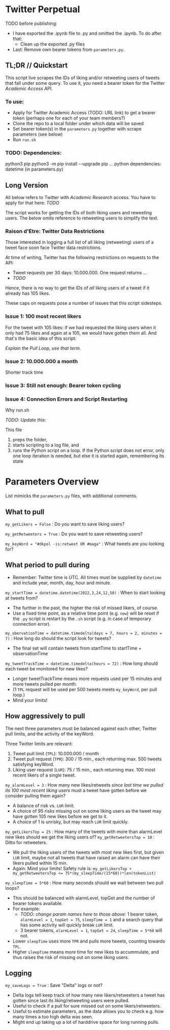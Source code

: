 # Twitter Perpetual

TODO before publishing:
- I have exported the .ipynb file to .py and omitted the .ipynb. To do after that:
  - Clean up the exported .py files
- Last: Remove own bearer tokens from `parameters.py`.

## TL;DR // Quickstart
This script live scrapes the IDs of liking and/or retweeting users of tweets that fall under some query. To use it, you need a bearer token for the Twitter _Academic Access_ API.

### To use:
- Apply for Twitter Academic Access (TODO: URL link) to get a bearer token (perhaps one for each of your team members?)
- Clone the repo to a local folder under which data will be saved
- Set bearer token(s) in the `parameters.py` together with scrape parameters (see below)
- Run `run.sh`

### TODO: Dependencies:
python3
pip
python3 -m pip install --upgrade pip ...
python dependencies: datetime (in parameters.py)

## Long Version

All below refers to Twitter with _Academic Research_ access. You have to apply for that here: *TODO*

The script works for getting the IDs of both liking users and reweeting users. The below omits reference to retweeting users to simplify the text.

### Raison d'Etre: Twitter Data Restrictions
Those interested in logging a full list of all liking (retweeting) users of a tweet face soon face Twitter data restrictions.

At time of writing, Twitter has the following restrictions on requests to the API:
- Tweet requests per 30 days: 10.000.000. One request returns ...
- *TODO*

Hence, there is no way to get the IDs of *all* liking users of a tweet if it already has 105 likes.

These caps on requests pose a number of issues that this script sidesteps.

### Issue 1: 100 most recent likers

For the tweet with 105 likes: if we had requested the liking users when it only had 75 likes and again at a 105, we would have gotten them all. And that's the basic idea of this script:

*Explain the Pull Loop, use that term.*

### Issue 2: 10.000.000 a month
Shorter track time

### Issue 3: Still not enough: Bearer token cycling


### Issue 4: Connection Errors and Script Restarting
Why run.sh

*TODO: Update this:*

This file
 1. preps the folder,
 2. starts scripting to a log file, and
 3. runs the Python script on a loop.
 If the Python script does not error, only one loop iteration 
 is needed, but else it is started again, remembering its state

# Parameters Overview
List mimicks the `parameters.py` files, with additional comments.

## What to pull

`my_getLikers = False` : Do you want to save liking users?

`my_getRetweeters = True` : Do you want to save retweeting users?

`my_keyWord = "#dkpol -is:retweet OR #maga"` : What tweets are you looking for?

## What period to pull during
- Remember: Twitter time is UTC. All times must be supplied by `datetime` and include year, month, day, hour and minute.

`my_startTime = datetime.datetime(2022,3,24,12,50)` : When to start looking at tweets from?
- The further in the past, the higher the risk of missed likers, of course.
- Use a fixed time point, as a relative time point (e.g. `now`) will be reset if the `.py` script is restart by the `.sh` script (e.g. in case of temporary connection error).

`my_obervationTime = datetime.timedelta(days = 7, hours = 2, minutes = 7)` : How long do should the script look for tweets?
- The final set will contain tweets from startTime to startTime + observationTime

`my_tweetTrackTime = datetime.timedelta(hours = 72)` : How long should each tweet be monitored for new likes?
- Longer tweetTrackTime means more requests used per 15 minutes and more tweets pulled per month.
 - (1 `TPL` request will be used per 500 tweets meets `my_keyWord`, per pull loop.)
- Mind your limits!

## How aggressively to pull
The next three parameters must be balanced against each other, Twitter pull limits, and the activity of the keyWord.

Three Twitter limits are relevant:
1. Tweet pull limit (`TPL`): 10.000.000 / month
2. Tweet pull request (`TPR`): 300 / 15 min., each returning max. 500 tweets satisfying keyWord.
3. Liking user request (`LUR`): 75 / 15 min., each returning max. 100 most recent likers of a single tweet.

`my_alarmLevel = 3` : How many new likes/retweets _since last time we pulled its 100 most recent liking users_ must a tweet have gotten before we consider pulling them again?
- A balance of risk vs. `LUR` limit.
- A choice of 95 risks missing out on some liking users as the tweet may have gotten 105 new likes before we get to it.
- A choice of 1 is unrisky, but may reach `LUR` limit quickly.

`my_getLikersTop = 25` : How many of the tweets with more than alarmLevel new likes should we get the liking users of? 
`my_getRetweetersTop = 10` : Ditto for retweeters.
- We pull the liking users of the tweets with most new likes first, but given `LUR` limit, maybe not all tweets that have raised an alarm can have their likers pulled within 15 min.
- Again: Mind your limits! Safety rule is: `my_getLikersTop + my_getRetweetersTop <= 75*(my_sleepTime/(15*60))*len(tokenList)`

`my_sleepTime = 5*60` : How many seconds should we wait between two pull loops?
- This should be balanced with alarmLevel, topGet and the number of bearer tokens available.
- For example:
    - *TODO: change param names here to those above:* 1 bearer token, `alarmLevel = 1`, `topGet = 75`, `sleepTime = 1` and a search query that has some activity will quickly break `LUR` limit.
    - 3 bearer tokens, `alarmLevel = 1`, `topGet = 24`, `sleepTime = 5*60` will not.
- Lower `sleepTime` uses more `TPR` and pulls more tweets, counting towards `TPL`.
- Higher `sleepTime` means more time for new likes to accummulate, and thus raises the risk of missing out on some liking users.

## Logging 

`my_saveLogs = True` :  Save "Delta" logs or not?
- Delta logs tell keep track of how many new likers/retweeters a tweet has gotten since last its liking/retweeting users were pulled.
- Useful to check if a pull for sure missed out on some likers/retweeters.
 - Useful to estimate parameters, as the data allows you to check e.g. how many times a too high delta was seen. 
- Might end up taking up a lot of harddrive space for long running pulls.

